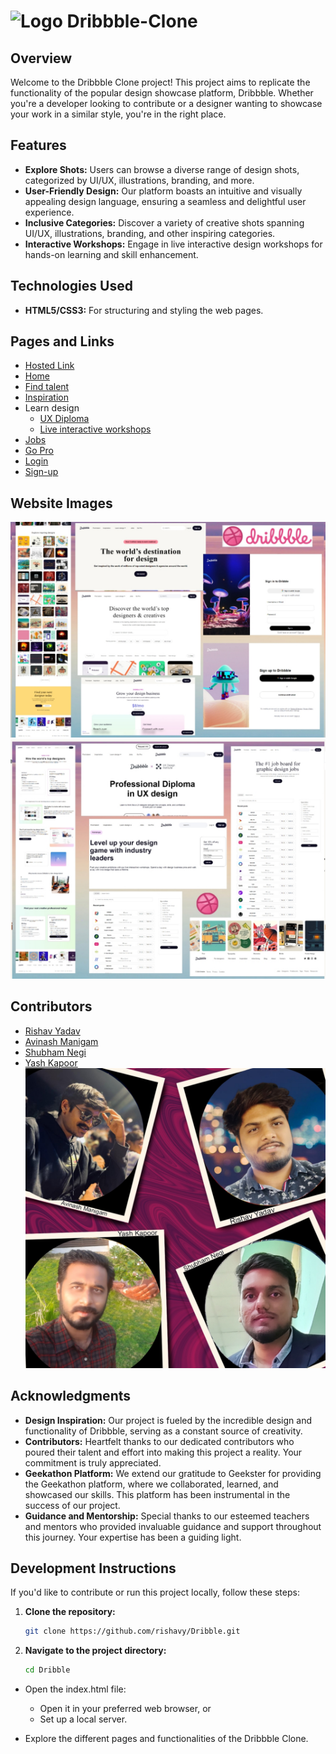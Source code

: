 # ![Logo](https://cdn.dribbble.com/assets/favicon-99944ff731bb44d3a947810ca8728f177f8deac035a3a4342120c385fd7acb9d.svg) Dribbble-Clone

## Overview

Welcome to the Dribbble Clone project! This project aims to replicate the functionality of the popular design showcase platform, Dribbble. Whether you're a developer looking to contribute or a designer wanting to showcase your work in a similar style, you're in the right place.

## Features

- **Explore Shots:** Users can browse a diverse range of design shots, categorized by UI/UX, illustrations, branding, and more.
- **User-Friendly Design:** Our platform boasts an intuitive and visually appealing design language, ensuring a seamless and delightful user experience.
- **Inclusive Categories:** Discover a variety of creative shots spanning UI/UX, illustrations, branding, and other inspiring categories.
- **Interactive Workshops:** Engage in live interactive design workshops for hands-on learning and skill enhancement.

## Technologies Used

- **HTML5/CSS3:** For structuring and styling the web pages.

## Pages and Links

- [Hosted Link](https://rishavy.github.io/Dribble/)
- [Home](https://rishavy.github.io/Dribble/)
- [Find talent](https://rishavy.github.io/Dribble/Yash/index.html)
- [Inspiration](https://rishavy.github.io/Dribble/Inspiration/inspiration.html)
- Learn design
  - [UX Diploma](https://rishavy.github.io/Dribble/SHUBHAM/UX%20DIPLOMA%20PAGE/index.html)
  - [Live interactive workshops](https://rishavy.github.io/Dribble/SHUBHAM/index.html)
- [Jobs](https://rishavy.github.io/Dribble/Jobs/jobs.html)
- [Go Pro](https://rishavy.github.io/Dribble/Avinash/index.html)
- [Login](https://rishavy.github.io/Dribble/Avinash/Log-in/login.html)
- [Sign-up](https://rishavy.github.io/Dribble/Avinash/sign%20up/signup.html)

## Website Images

![Website Screenshot](https://github.com/rishavy/Dribble/blob/main/Dribbble-Clone%20imgs/all%20in%20one%201.jpg)
![Website Screenshot](https://github.com/rishavy/Dribble/blob/main/Dribbble-Clone%20imgs/all%20in%20one%202.jpg)

## Contributors

- [Rishav Yadav](https://github.com/rishavy)
- [Avinash Manigam](https://github.com/Avinash01-GIT)
- [Shubham Negi](https://github.com/Negi-shubham)
- [Yash Kapoor](https://github.com/Yashkapoor321)
  ![Contrbutors](https://github.com/rishavy/Dribble/blob/main/Dribbble-Clone%20imgs/Contributors%20pic.jpg)

## Acknowledgments

- **Design Inspiration:** Our project is fueled by the incredible design and functionality of Dribbble, serving as a constant source of creativity.
- **Contributors:** Heartfelt thanks to our dedicated contributors who poured their talent and effort into making this project a reality. Your commitment is truly appreciated.
- **Geekathon Platform:** We extend our gratitude to Geekster for providing the Geekathon platform, where we collaborated, learned, and showcased our skills. This platform has been instrumental in the success of our project.
- **Guidance and Mentorship:** Special thanks to our esteemed teachers and mentors who provided invaluable guidance and support throughout this journey. Your expertise has been a guiding light.


## Development Instructions

If you'd like to contribute or run this project locally, follow these steps:

1. **Clone the repository:**
   ```bash
   git clone https://github.com/rishavy/Dribble.git

2. **Navigate to the project directory:**
   ```bash
   cd Dribble

- Open the index.html file:
  - Open it in your preferred web browser, or
  - Set up a local server.

- Explore the different pages and functionalities of the Dribbble Clone.
